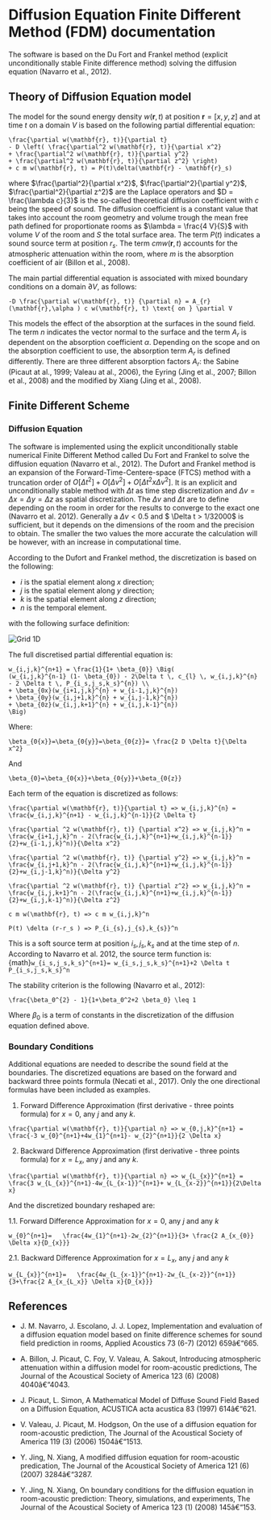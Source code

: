 ﻿# Diffusion Equation Finite Different Method (FDM) documentation

The software is based on the Du Fort and Frankel method (explicit unconditionally stable Finite difference method) solving the diffusion equation (Navarro et al., 2012).

## Theory of Diffusion Equation model

The model for the sound energy density $w(\mathbf{r}, t)$ at position $\mathbf{r} = [x,y,z]$ and at time $t$ on a domain $V$ is based on the following partial differential equation:

```{math}
\frac{\partial w(\mathbf{r}, t)}{\partial t}
- D \left( \frac{\partial^2 w(\mathbf{r}, t)}{\partial x^2}
+ \frac{\partial^2 w(\mathbf{r}, t)}{\partial y^2}
+ \frac{\partial^2 w(\mathbf{r}, t)}{\partial z^2} \right)
+ c m w(\mathbf{r}, t) = P(t)\delta(\mathbf{r} - \mathbf{r}_s)
```

where $\frac{\partial^2}{\partial x^2}$, $\frac{\partial^2}{\partial y^2}$, $\frac{\partial^2}{\partial z^2}$ are the Laplace operators and $D = \frac{\lambda c}{3}$ is the so-called theoretical diffusion coefficient with $c$ being the speed of sound. The diffusion coefficient is a constant value that takes into account the room geometry and volume trough the mean free path defined for proportionate rooms as $\lambda = \frac{4 V}{S}$ with volume $V$ of the room and $S$ the total surface area. The term $P(t)$ indicates a sound source term at position $r_s$. The term $c m w(\mathbf{r}, t)$ accounts for the atmospheric attenuation within the room, where $m$ is the absorption coefficient of air (Billon et al., 2008).

The main partial differential equation is associated with mixed boundary conditions on a domain $\partial V$, as follows:


```{math}
-D \frac{\partial w(\mathbf{r}, t)} {\partial n} = A_{r}(\mathbf{r},\alpha ) c w(\mathbf{r}, t) \text{ on } \partial V
```
This models the effect of the absorption at the surfaces in the sound field.
The term $n$ indicates the vector normal to the surface and the term $A_{r}$ is dependent on the absorption coefficient $\alpha$. Depending on the scope and on the absorption coefficient to use, the absorption term $A_{r}$ is defined differently. There are three different absorption factors $A_{r}$: the Sabine (Picaut at al., 1999; Valeau at al., 2006), the Eyring (Jing et al., 2007; Billon et al., 2008) and the modified by Xiang (Jing et al., 2008).

## Finite Different Scheme

### Diffusion Equation
The software is implemented using the explicit unconditionally stable numerical Finite Different Method called Du Fort and Frankel to solve the diffusion equation (Navarro et al., 2012).
The Dufort and Frankel method is an expansion of the Forward-Time-Centere-space (FTCS) method with a truncation order of $O[\Delta t^2] + O[\Delta v^2] + O[\Delta t^2 x \Delta v^2]$. It is an explicit and unconditionally stable method with $\Delta t$ as time step discretization and $\Delta v=\Delta x=\Delta y=\Delta z$ as spatial discretization. The $\Delta v$ and $\Delta t$ are to define depending on the room in order for the results to converge to the exact one (Navarro et al. 2012). Generally a $\Delta v < 0.5$ and $ \Delta t > 1/32000$ is sufficient, but it depends on the dimensions of the room and the precision to obtain. The smaller the two values the more accurate the calculation will be however, with an increase in computational time.

According to the Dufort and Frankel method, the discretization is based on the following:

- $i$ is the spatial element along $x$ direction;
- $j$ is the spatial element along $y$ direction;
- $k$ is the spatial element along $z$ direction;
- $n$ is the temporal element.

with the following surface definition:

![Grid 1D](images/Surfaces.png)

The full discretised partial differential equation is:

```{math}
w_{i,j,k}^{n+1} = \frac{1}{1+ \beta_{0}} \Big( 
(w_{i,j,k}^{n-1} (1- \beta_{0}) - 2\Delta t \, c_{l} \, w_{i,j,k}^{n} - 2 \Delta t \, P_{i_s,j_s,k_s}^{n}) \\
+ \beta_{0x}(w_{i+1,j,k}^{n} + w_{i-1,j,k}^{n}) 
+ \beta_{0y}(w_{i,j+1,k}^{n} + w_{i,j-1,k}^{n}) 
+ \beta_{0z}(w_{i,j,k+1}^{n} + w_{i,j,k-1}^{n}) 
\Big)
```

Where:
```{math}
\beta_{0{x}}=\beta_{0{y}}=\beta_{0{z}}= \frac{2 D \Delta t}{\Delta x^2} 
```
And
```{math}
\beta_{0}=\beta_{0{x}}+\beta_{0{y}}+\beta_{0{z}} 
```

Each term of the equation is discretized as follows:
```{math}
\frac{\partial w(\mathbf{r}, t)}{\partial t} => w_{i,j,k}^{n} = \frac{w_{i,j,k}^{n+1} - w_{i,j,k}^{n-1}}{2 \Delta t}
```
```{math}
\frac{\partial ^2 w(\mathbf{r}, t)} {\partial x^2} => w_{i,j,k}^n = \frac{w_{i+1,j,k}^n - 2(\frac{w_{i,j,k}^{n+1}+w_{i,j,k}^{n-1}}{2}+w_{i-1,j,k}^n)}{\Delta x^2}
```
```{math}
\frac{\partial ^2 w(\mathbf{r}, t)} {\partial y^2} => w_{i,j,k}^n = \frac{w_{i,j+1,k}^n - 2(\frac{w_{i,j,k}^{n+1}+w_{i,j,k}^{n-1}}{2}+w_{i,j-1,k}^n)}{\Delta y^2}
```
```{math}
\frac{\partial ^2 w(\mathbf{r}, t)} {\partial z^2} => w_{i,j,k}^n = \frac{w_{i,j,k+1}^n - 2(\frac{w_{i,j,k}^{n+1}+w_{i,j,k}^{n-1}}{2}+w_{i,j,k-1}^n)}{\Delta z^2}
```
```{math}
c m w(\mathbf{r}, t) => c m w_{i,j,k}^n
```
```{math}
P(t) \delta (r-r_s ) => P_{i_{s},j_{s},k_{s}}^n
```
This is a soft source term at position $i_{s},j_{s},k_{s}$ and at the time step of $n$.
According to Navarro et al. 2012, the source term function is: {math}`w_{i_s,j_s,k_s}^{n+1}= w_{i_s,j_s,k_s}^{n+1}+2 \Delta t P_{i_s,j_s,k_s}^n`

The stability criterion is the following (Navarro et al., 2012):
```{math} 
\frac{\beta_0^{2} - 1}{1+\beta_0^2+2 \beta_0} \leq 1
```
Where $\beta_{0}$ is a term of constants in the discretization of the diffusion equation defined above.

### Boundary Conditions

Additional equations are needed to describe the sound field at the boundaries. The discretized equations are based on the forward and backward three points formula (Necati et al., 2017). 
Only the one directional formulas have been included as examples.

1. Forward Difference Approximation (first derivative - three points formula) for $x=0$, any $j$ and any $k$.
```{math}
\frac{\partial w(\mathbf{r}, t)}{\partial n} => w_{0,j,k}^{n+1} = \frac{-3 w_{0}^{n+1}+4w_{1}^{n+1}- w_{2}^{n+1}}{2 \Delta x}
```
2. Backward Difference Approximation (first derivative - three points formula) for $x=L_{x}$, any $j$ and any $k$.
```{math}
\frac{\partial w(\mathbf{r}, t)}{\partial n} => w_{L_{x}}^{n+1} = \frac{3 w_{L_{x}}^{n+1}-4w_{L_{x-1}}^{n+1}+ w_{L_{x-2}}^{n+1}}{2\Delta x}
```
And the discretized boundary reshaped are:

1.1. Forward Difference Approximation for $x=0$, any $j$ and any $k$
```{math}
w_{0}^{n+1}=   \frac{4w_{1}^{n+1}-2w_{2}^{n+1}}{3+ \frac{2 A_{x_{0}} \Delta x}{D_{x}}}
```
2.1. Backward Difference Approximation for $x=L_{x}$, any $j$ and any $k$
```{math}
w_{L_{x}}^{n+1}=   \frac{4w_{L_{x-1}}^{n+1}-2w_{L_{x-2}}^{n+1}}{3+\frac{2 A_{x_{L_x}} \Delta x}{D_{x}}}
```

## References
- J. M. Navarro, J. Escolano, J. J. Lopez, Implementation and evaluation of a diffusion equation model based on finite difference schemes for sound field prediction in rooms, Applied Acoustics 73 (6-7) (2012) 659â€“665.

- A. Billon, J. Picaut, C. Foy, V. Valeau, A. Sakout, Introducing atmospheric attenuation within a diffusion model for room-acoustic predictions, The Journal of the Acoustical Society of America 123 (6) (2008) 4040â€“4043.

- J. Picaut, L. Simon, A Mathematical Model of Diffuse Sound Field Based on a Diffusion Equation, ACUSTICA acta acustica 83 (1997) 614â€“621.

- V. Valeau, J. Picaut, M. Hodgson, On the use of a diffusion equation for room-acoustic prediction, The Journal of the Acoustical Society of America 119 (3) (2006) 1504â€“1513.

- Y. Jing, N. Xiang, A modified diffusion equation for room-acoustic predication, The Journal of the Acoustical Society of America 121 (6) (2007) 3284â€“3287.

- Y. Jing, N. Xiang, On boundary conditions for the diffusion equation in room-acoustic prediction: Theory, simulations, and experiments, The Journal of the Acoustical Society of America 123 (1) (2008) 145â€“153.

